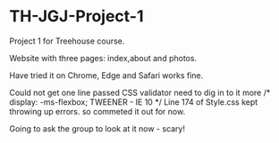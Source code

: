 # TH-JGJ-Project-1
Project 1 for Treehouse course.

Website with three pages: index,about and photos.

Have tried it on Chrome, Edge and Safari works fine.

Could not get one line passed CSS validator need to dig in to it more 
     /* display: -ms-flexbox;      TWEENER - IE 10 */ Line 174 of Style.css 
     kept throwing up errors. so commeted it out for now.

Going to ask the group to look at it now - scary!
 